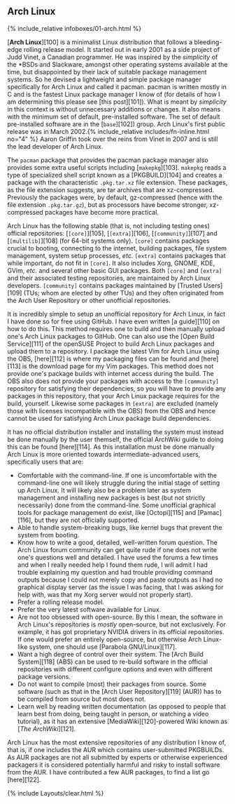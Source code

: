 ## Arch Linux
{% include_relative infoboxes/01-arch.html %}

[**Arch Linux**][100] is a minimalist Linux distribution that follows a bleeding-edge rolling release model. It started out in early 2001 as a side project of Judd Vinet, a Canadian programmer. He was inspired by the *simplicity* of the &#42;BSDs and Slackware, amongst other operating systems available at the time, but disappointed by their lack of suitable package management systems. So he devised a lightweight and simple package manager specifically for Arch Linux and called it pacman. pacman is written mostly in C and is the fastest Linux package manager I know of (for details of how I am determining this please see [this post][101]). What is meant by *simplicity* in this context is without unnecessary additions or changes. It also means with the minimum set of default, pre-installed software. The set of default pre-installed software are in the [`base`][102]) group. Arch Linux's first public release was in March 2002.{% include_relative includes/fn-inline.html no="4" %} Aaron Griffin took over the reins from Vinet in 2007 and is still the lead developer of Arch Linux.

The `pacman` package that provides the pacman package manager also provides some extra useful scripts including [`makepkg`][103]. `makepkg` reads a type of specialized shell script known as a [PKGBUILD][104] and creates a package with the characteristic `.pkg.tar.xz` file extension. These packages, as the file extension suggests, are tar archives that are xz-compressed. Previously the packages were, by default, gz-compressed (hence with the file extension `.pkg.tar.gz`), but as processors have become stronger, xz-compressed packages have become more practical.

Arch Linux has the following stable (that is, not including testing ones) official repositories: [`[core]`][105], [`[extra]`][106], [`[community]`][107] and [`[multilib]`][108] (for 64-bit systems only). `[core]` contains packages crucial to booting, connecting to the internet, building packages, file system management, system setup processes, *etc.* `[extra]` contains packages that while important, do not fit in `[core]`. It also includes Xorg, GNOME, KDE, GVim, *etc.* and several other basic GUI packages. Both `[core]` and `[extra]` and their associated testing repositories, are maintained by Arch Linux developers. `[community]` contains packages maintained by [Trusted Users][109] (TUs; whom are elected by other TUs) and they often originated from the Arch User Repository or other unofficial repositories.

It is incredibly simple to setup an unofficial repository for Arch Linux, in fact I have done so for free using GitHub. I have even written [a guide][110] on how to do this. This method requires one to build and then manually upload one's Arch Linux packages to GitHub. One can also use the [Open Build Service][111] of the openSUSE Project to build Arch Linux packages and upload them to a repository. I package the latest Vim for Arch Linux using the OBS, [here][112] is where my packaging files can be found and [here][113] is the download page for my Vim packages. This method does not provide one's package builds with internet access during the build. The OBS also does not provide your packages with access to the `[community]` repository for satisfying their dependencies, so you will have to provide any packages in this repository, that your Arch Linux package requires for the build, yourself. Likewise some packages in `[extra]` are excluded (namely those with licenses incompatible with the OBS) from the OBS and hence cannot be used for satisfying Arch Linux package build dependencies. 

It has no official distribution installer and installing the system must instead be done manually by the user themself, the official ArchWiki guide to doing this can be found [here][114]. As this installation must be done manually Arch Linux is more oriented towards intermediate-advanced users, specifically users that are:

* Comfortable with the command-line. If one is uncomfortable with the command-line one will likely struggle during the initial stage of setting up Arch Linux. It will likely also be a problem later as system management and installing new packages is best (but not strictly necessarily) done from the command-line. Some unofficial graphical tools for package management do exist, like [Octopi][115] and [Pamac][116], but they are not officially supported.
* Able to handle system-breaking bugs, like kernel bugs that prevent the system from booting.
* Know how to write a good, detailed, well-written forum question. The Arch Linux forum community can get quite rude if one does not write one's questions well and detailed. I have used the forums a few times and when I really needed help I found them rude, I will admit I had trouble explaining my question and had trouble providing command outputs because I could not merely copy and paste outputs as I had no graphical display server (as the issue I was facing, that I was asking for help with, was that my Xorg server would not properly start).
* Prefer a rolling release model.
* Prefer the very latest software available for Linux.
* Are not too obsessed with open-source. By this I mean, the software in Arch Linux's repositories is *mostly* open-source, but not exclusively. For example, it has got proprietary NVIDIA drivers in its official repositories. If one would prefer an entirely open-source, but otherwise Arch Linux-like system, one should use [Parabola GNU/Linux][117].
* Want a high degree of control over their system. The [Arch Build System][118] (ABS) can be used to re-build software in the official repositories with different configure options and even with different package versions.
* Do not want to compile (most) their packages from source. Some software (such as that in the [Arch User Repository][119] (AUR)) has to be compiled from source but most does not.
* Learn well by reading written documentation (as opposed to people that learn best from doing, being taught in person, or watching a video tutorial), as it has an extensive [MediaWiki][120]-powered Wiki known as [*The ArchWiki*][121].

Arch Linux has the most extensive repositories of any distribution I know of, that is, if one includes the AUR which contains user-submitted PKGBUILDs. As AUR packages are not all submitted by experts or otherwise experienced packagers it is considered potentially harmful and risky to install software from the AUR. I have contributed a few AUR packages, to find a list go [here][122].

{% include Layouts/clear.html %}
